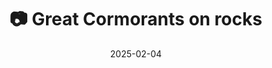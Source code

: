 ---
title: '📷 Great Cormorants on rocks'
date: '2025-02-04'
image: 'https://cdn.diblasio.social/static/photos/2025/20250204_133242.jpg'
thumbnail: 'https://cdn.diblasio.social/static/photos/2025/thumbnails/20250204_133242.jpg'
alt_text: "Birds perched on rocks by the water in Huizen, Netherlands."
tags:
  - "#Photography"
  - "#Netherlands"
  - "#Huizen"
  - "#Nature"
  - "#Birds"
  - "#Water"
  - "#Landscape"
  - "#FujifilmXT4"
  - "#TelephotoLens"
  - "#NaturePhotography"
description: ''
created_date: '2025-02-04'
location: "Labradorstroom, Gooierhoofd, Huizen, Noord-Holland, Nederland, 1271 DE, Nederland"
exif_data: "FUJIFILM X-T4 XF100-400mmF4.5-5.6 R LM OIS WR (1/280 | f/9 | ISO 400)"
draft: false
---